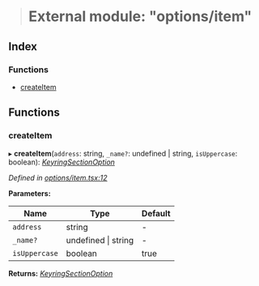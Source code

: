 > # External module: "options/item"

## Index

### Functions

* [createItem](_options_item_.md#createitem)

## Functions

###  createItem

▸ **createItem**(`address`: string, `_name?`: undefined | string, `isUppercase`: boolean): *[KeyringSectionOption](../interfaces/_options_types_.keyringsectionoption.md)*

*Defined in [options/item.tsx:12](https://github.com/polkadot-js/ui/blob/e481af9/packages/ui-keyring/src/options/item.tsx#L12)*

**Parameters:**

Name | Type | Default |
------ | ------ | ------ |
`address` | string | - |
`_name?` | undefined \| string | - |
`isUppercase` | boolean | true |

**Returns:** *[KeyringSectionOption](../interfaces/_options_types_.keyringsectionoption.md)*